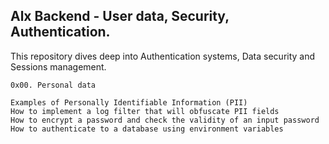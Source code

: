 ## Alx Backend - User data, Security, Authentication.

This repository dives deep into Authentication systems, Data security and Sessions management.

`0x00. Personal data`

    Examples of Personally Identifiable Information (PII)
    How to implement a log filter that will obfuscate PII fields
    How to encrypt a password and check the validity of an input password
    How to authenticate to a database using environment variables
